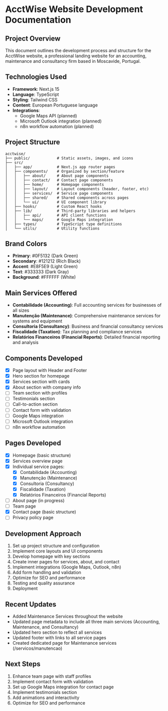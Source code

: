 # AcctWise Website Development Documentation

## Project Overview
This document outlines the development process and structure for the AcctWise website, a professional landing website for an accounting, maintenance and consultancy firm based in Moscavide, Portugal.

## Technologies Used
- **Framework**: Next.js 15
- **Language**: TypeScript
- **Styling**: Tailwind CSS
- **Content**: European Portuguese language
- **Integrations**: 
  - Google Maps API (planned)
  - Microsoft Outlook integration (planned)
  - n8n workflow automation (planned)

## Project Structure
```
acctwise/
├── public/            # Static assets, images, and icons
├── src/
│   ├── app/           # Next.js app router pages
│   ├── components/    # Organized by section/feature
│   │   ├── about/     # About page components
│   │   ├── contact/   # Contact page components
│   │   ├── home/      # Homepage components
│   │   ├── layout/    # Layout components (header, footer, etc)
│   │   ├── services/  # Service page components
│   │   ├── shared/    # Shared components across pages
│   │   └── ui/        # UI component library
│   ├── hooks/         # Custom React hooks
│   ├── lib/           # Third-party libraries and helpers
│   │   ├── api/       # API client functions
│   │   └── maps/      # Google Maps integration
│   ├── types/         # TypeScript type definitions
│   └── utils/         # Utility functions
```

## Brand Colors
- **Primary**: #0F5132 (Dark Green)
- **Secondary**: #121212 (Rich Black)
- **Accent**: #E8F5E9 (Light Green)
- **Text**: #333333 (Dark Gray)
- **Background**: #FFFFFF (White)

## Main Services Offered
- **Contabilidade (Accounting)**: Full accounting services for businesses of all sizes
- **Manutenção (Maintenance)**: Comprehensive maintenance services for systems and equipment
- **Consultoria (Consultancy)**: Business and financial consultancy services
- **Fiscalidade (Taxation)**: Tax planning and compliance services
- **Relatórios Financeiros (Financial Reports)**: Detailed financial reporting and analysis

## Components Developed
- [x] Page layout with Header and Footer
- [x] Hero section for homepage
- [x] Services section with cards
- [x] About section with company info
- [ ] Team section with profiles
- [ ] Testimonials section
- [ ] Call-to-action section
- [ ] Contact form with validation
- [ ] Google Maps integration
- [ ] Microsoft Outlook integration
- [ ] n8n workflow automation

## Pages Developed
- [x] Homepage (basic structure)
- [x] Services overview page
- [x] Individual service pages:
  - [x] Contabilidade (Accounting)
  - [x] Manutenção (Maintenance)
  - [x] Consultoria (Consultancy)
  - [x] Fiscalidade (Taxation)
  - [x] Relatórios Financeiros (Financial Reports)
- [ ] About page (in progress)
- [ ] Team page
- [x] Contact page (basic structure)
- [ ] Privacy policy page

## Development Approach
1. Set up project structure and configuration
2. Implement core layouts and UI components
3. Develop homepage with key sections
4. Create inner pages for services, about, and contact
5. Implement integrations (Google Maps, Outlook, n8n)
6. Add form handling and validation
7. Optimize for SEO and performance
8. Testing and quality assurance
9. Deployment

## Recent Updates
- Added Maintenance Services throughout the website
- Updated page metadata to include all three main services (Accounting, Maintenance, and Consultancy)
- Updated hero section to reflect all services
- Updated footer with links to all service pages
- Created dedicated page for Maintenance services (/servicos/manutencao)

## Next Steps
1. Enhance team page with staff profiles
2. Implement contact form with validation
3. Set up Google Maps integration for contact page
4. Implement testimonials section
5. Add animations and interactivity
6. Optimize for SEO and performance